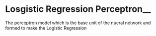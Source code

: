# Losgistic Regression Perceptron__
The perceptron model which is the base unit of the nueral network and formed to make the Logistic Regression
